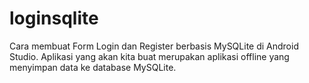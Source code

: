# loginsqlite

Cara membuat Form Login dan Register berbasis MySQLite di Android Studio.
Aplikasi yang akan kita buat merupakan aplikasi offline yang menyimpan data ke database MySQLite.
